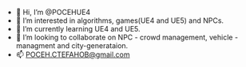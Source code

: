 - 👋 Hi, I’m @POCEHUE4
- 👀 I’m interested in algorithms, games(UE4 and UE5) and NPCs.
- 🌱 I’m currently learning UE4 and UE5.
- 💞️ I’m looking to collaborate on NPC - crowd management, vehicle - managment and city-generataion.
- 📫 POCEH.CTEFAHOB@gmail.com

<!---
POCEHUE4/POCEHUE4 is a ✨ special ✨ repository because its `README.md` (this file) appears on your GitHub profile.
You can click the Preview link to take a look at your changes.
--->
